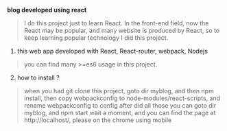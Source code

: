 **blog developed using react**
> I do this project just to learn React. In the front-end field, now the React may be popular, and many website is produced by React, so to keep learning popular technology I did this project.

1. this web app developed with React, React-router, webpack, Nodejs
> you can find many  >=es6 usage in this project.

2. how to install ?
> when you had git clone this project, goto dir myblog, and then npm install, 
> then copy webpackconfig to node-modules/react-scripts, and rename webpackconfig to config
> after did all those you can goto dir myblog, and npm start
> wait a moment, and you can find the page at http://localhost/, please on the chrome using mobile
